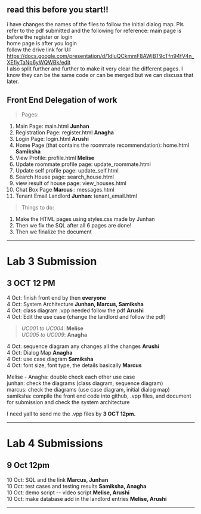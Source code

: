 ## read this before you start!!
i have changes the names of the files to follow the initial dialog map. Pls refer to the pdf submitted and the following for reference: 
main page is before the register or login <br>
home page is after you login <br>
follow the drive link for UI: <br>
https://docs.google.com/presentation/d/1dIuQCkmmF8AWjBT9cTfn94fV4n_XEfiyTaNp6yWQWBk/edit
<br>
I also split further and further to make it very clear the different pages. I know they can be the same code or can be merged but we can discuss that later. 


## Front End Delegation of work 
> Pages:
1. Main Page: main.html **Junhan**
2. Registration Page: register.html **Anagha** 
3. Login Page: login.html **Arushi** 
4. Home Page (that contains the roommate recommendation): home.html **Samiksha**
5. View Profile: profile.html **Melise** 
6. Update roommate profile page: update_roommate.html
7. Update self profile page: update_self.html
8. Search House page: search_house.html
9. view result of house page: view_houses.html
10. Chat Box Page **Marcus** : messages.html
11. Tenant Email Landlord **Junhan**: tenant_email.html


> Things to do:
1. Make the HTML pages using styles.css made by Junhan 
2. Then we fix the SQL after all 6 pages are done!
3. Then we finalize the document


---

# Lab 3 Submission 
## **3 OCT 12 PM**

4 Oct: finish front end by then **everyone**   <br>
4 Oct: System Architecture **Junhan, Marcus, Samiksha**  <br>
4 Oct: class diagram .vpp needed follow the pdf **Arushi**  <br>
4 Oct: Edit the use case (change the landlord and follow the pdf)  <br>

   >*UC001 to UC004*: **Melise**  <br>
   >*UC005 to UC009*: **Anagha**  <br>

4 Oct: sequence diagram any changes all the changes  **Arushi**  <br>
4 Oct: Dialog Map **Anagha**  <br>
4 Oct: use case diagram **Samiksha**  <br>
4 Oct: font size, font type, the details basically **Marcus**   <br>

Melise - Anagha: double check each other use case <br>
junhan: check the diagrams (class diagram, sequence diagram) <br>
marcus: check the diagrams (use case diagram, initial dialog map) <br>
samiksha: compile the front end code into github, .vpp files, and document for submission and check the system architecture <br>


I need yall to send me the .vpp files by **3 OCT 12pm.** <br>

----


# Lab 4 Submissions 
## **9 Oct 12pm** 
10 Oct: SQL and the link **Marcus, Junhan**  <br>
10 Oct: test cases and testing results **Samiksha, Anagha**  <br>
10 Oct: demo script -- video script **Melise, Arushi**  <br>
10 Oct: make database add in the landlord entries **Melise, Arushi**  <br>

---







